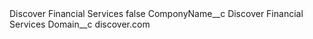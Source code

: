 <?xml version="1.0" encoding="UTF-8"?>
<CustomMetadata xmlns="http://soap.sforce.com/2006/04/metadata" xmlns:xsi="http://www.w3.org/2001/XMLSchema-instance" xmlns:xsd="http://www.w3.org/2001/XMLSchema">
    <label>Discover Financial Services</label>
    <protected>false</protected>
    <values>
        <field>ComponyName__c</field>
        <value xsi:type="xsd:string">Discover Financial Services</value>
    </values>
    <values>
        <field>Domain__c</field>
        <value xsi:type="xsd:string">discover.com</value>
    </values>
</CustomMetadata>
